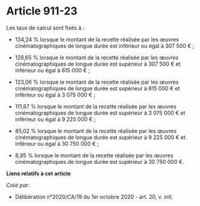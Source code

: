 # Article 911-23

Les taux de calcul sont fixés à :

- 134,24 % lorsque le montant de la recette réalisée par les œuvres cinématographiques de longue durée est inférieur ou égal
à 307 500 € ;

- 128,65 % lorsque le montant de la recette réalisée par les œuvres cinématographiques de longue durée est supérieur à 307
500 € et inférieur ou égal à 615 000 € ;

- 123,06 % lorsque le montant de la recette réalisée par les œuvres cinématographiques de longue durée est supérieur à 615
000 € et inférieur ou égal à 3 075 000 € ;

- 111,87 % lorsque le montant de la recette réalisée par les œuvres cinématographiques de longue durée est supérieur à 3 075
000 € et inférieur ou égal à 9 225 000 € ;

- 85,02 % lorsque le montant de la recette réalisée par les œuvres cinématographiques de longue durée est supérieur à 9 225
000 € et inférieur ou égal à 30 750 000 € ;

- 8,95 % lorsque le montant de la recette réalisée par les œuvres cinématographiques de longue durée est supérieur à 30 750
000 €.

**Liens relatifs à cet article**

_Créé par_:

  - Délibération n°2020/CA/19 du 1er octobre 2020 - art. 20, v. init.
